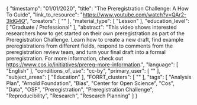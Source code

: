 {
    "timestamp": "01/01/2020",
    "title": "The Preregistration Challenge: A How To Guide",
    "link_to_resource": "https://www.youtube.com/watch?v=QAr2-3IdG4Q",
    "creators": [
        ""
    ],
    "material_type": [
        "Lesson"
    ],
    "education_level": [
        "Graduate / Professional"
    ],
    "abstract": "This video shows interested researchers how to get started on their own preregistration as part of the Preregistration Challenge. Learn how to create a new draft, find example preregistrations from different fields, respond to comments from the preregistration review team, and turn your final draft into a formal preregistration. For more information, check out https://www.cos.io/initiatives/prereg-more-information.",
    "language": [
        "English"
    ],
    "conditions_of_use": "cc-by",
    "primary_user": [
        ""
    ],
    "subject_areas": [
        "Education"
    ],
    "FORRT_clusters": [
        ""
    ],
    "tags": [
        "Analysis Plan",
        "Arnold Foundation",
        "Bias",
        "Center for Open Science",
        "Cos",
        "Data",
        "OSF",
        "Preregistration",
        "Preregistration Challenge",
        "Reproducibility",
        "Research",
        "Research Planning"
    ]
}